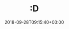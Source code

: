 ---
coordinates:
  type: Point
  coordinates:
  - '11.32'
  - '50.98'
retweeted: false
source: <a href="http://www.samruston.co.uk" rel="nofollow">Flamingo for Android</a>
entities:
  user_mentions: []
  urls: []
  symbols: []
  media:
  - expanded_url: https://twitter.com/bascht/status/1045602935848226818/photo/1
    indices:
    - '3'
    - '26'
    url: https://t.co/v1CCnNCYGJ
    media_url: http://pbs.twimg.com/media/DoK6U83WkAA8gxS.jpg
    id_str: '1045602932601819136'
    id: '1045602932601819136'
    media_url_https: https://pbs.twimg.com/media/DoK6U83WkAA8gxS.jpg
    sizes:
      medium:
        w: '901'
        h: '1200'
        resize: fit
      large:
        w: '1538'
        h: '2048'
        resize: fit
      small:
        w: '511'
        h: '680'
        resize: fit
      thumb:
        w: '150'
        h: '150'
        resize: crop
    type: photo
    display_url: pic.twitter.com/v1CCnNCYGJ
  hashtags: []
display_text_range:
- '0'
- '26'
favorite_count: '6'
geo:
  type: Point
  coordinates:
  - '50.98'
  - '11.32'
id_str: '1045602935848226818'
truncated: false
retweet_count: '1'
id: '1045602935848226818'
possibly_sensitive: false
created_at: Fri Sep 28 09:15:40 +0000 2018
favorited: false
full_text: ":D"
lang: und
extended_entities:
  media:
  - expanded_url: https://twitter.com/bascht/status/1045602935848226818/photo/1
    indices:
    - '3'
    - '26'
    url: https://t.co/v1CCnNCYGJ
    media_url: http://pbs.twimg.com/media/DoK6U83WkAA8gxS.jpg
    id_str: '1045602932601819136'
    id: '1045602932601819136'
    media_url_https: https://pbs.twimg.com/media/DoK6U83WkAA8gxS.jpg
    sizes:
      medium:
        w: '901'
        h: '1200'
        resize: fit
      large:
        w: '1538'
        h: '2048'
        resize: fit
      small:
        w: '511'
        h: '680'
        resize: fit
      thumb:
        w: '150'
        h: '150'
        resize: crop
    type: photo
    display_url: pic.twitter.com/v1CCnNCYGJ
tags:
- pesos:twitter
date: '2018-09-28T09:15:40+00:00'
src: https://twitter.com/bascht/status/1045602935848226818
original_url: https://twitter.com/bascht/status/1045602935848226818
type: twitter_tweet
media_url: https://img.bascht.com/twitter/pbs.twimg.com/media/DoK6U83WkAA8gxS.jpg
text: ":D"
title: ":D"

---